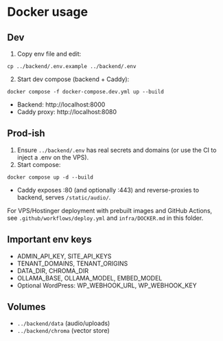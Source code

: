 # Docker usage

## Dev

1) Copy env file and edit:

```
cp ../backend/.env.example ../backend/.env
```

2) Start dev compose (backend + Caddy):

```
docker compose -f docker-compose.dev.yml up --build
```

- Backend: http://localhost:8000
- Caddy proxy: http://localhost:8080

## Prod-ish

1) Ensure `../backend/.env` has real secrets and domains (or use the CI to inject a .env on the VPS).
2) Start compose:

```
docker compose up -d --build
```

- Caddy exposes :80 (and optionally :443) and reverse-proxies to backend, serves `/static/audio/`.

For VPS/Hostinger deployment with prebuilt images and GitHub Actions, see `.github/workflows/deploy.yml` and `infra/DOCKER.md` in this folder.

## Important env keys

- ADMIN_API_KEY, SITE_API_KEYS
- TENANT_DOMAINS, TENANT_ORIGINS
- DATA_DIR, CHROMA_DIR
- OLLAMA_BASE, OLLAMA_MODEL, EMBED_MODEL
- Optional WordPress: WP_WEBHOOK_URL, WP_WEBHOOK_KEY

## Volumes

- `../backend/data` (audio/uploads)
- `../backend/chroma` (vector store)
